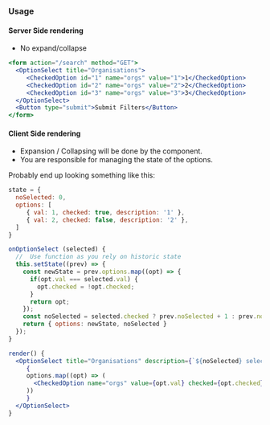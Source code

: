 ### Usage
#### Server Side rendering
* No expand/collapse
```jsx 
<form action="/search" method="GET">
  <OptionSelect title="Organisations">
     <CheckedOption id="1" name="orgs" value="1">1</CheckedOption>
     <CheckedOption id="2" name="orgs" value="2">2</CheckedOption>
     <CheckedOption id="3" name="orgs" value="3">3</CheckedOption>
  </OptionSelect>
  <Button type="submit">Submit Filters</Button>
</form>
```

#### Client Side rendering
* Expansion / Collapsing will be done by the component.
* You are responsible for managing the state of the options.

Probably end up looking something like this: 
```jsx 
state = {
  noSelected: 0,
  options: [
     { val: 1, checked: true, description: '1' },
     { val: 2, checked: false, description: '2' },
  ]
}

onOptionSelect (selected) {
  //  Use function as you rely on historic state
  this.setState((prev) => {
    const newState = prev.options.map((opt) => {
      if(opt.val === selected.val) {
        opt.checked = !opt.checked;
      }
      return opt;
    });
    const noSelected = selected.checked ? prev.noSelected + 1 : prev.noSelected - 1;
    return { options: newState, noSelected }
  }); 
}

render() {
  <OptionSelect title="Organisations" description={`${noSelected} selected`} >
     { 
     options.map((opt) => (
       <CheckedOption name="orgs" value={opt.val} checked={opt.checked} onClick={this.onOptionSelect.bind(this, opt)}>{opt.description}</CheckedOption>     
     ))
     }
  </OptionSelect>
}
```
